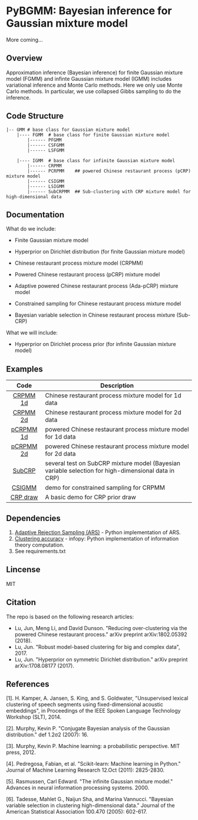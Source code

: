 # PyBGMM: Bayesian inference for Gaussian mixture model

More coming...

## Overview
Approximation inference (Bayesian inference) for finite Gaussian mixture model (FGMM) and infinte Gaussian mixture 
model (IGMM) includes variational inference and Monte Carlo methods. Here we only use Monte Carlo methods. In 
particular, we use collapsed Gibbs sampling to do the inference.

## Code Structure

```
|-- GMM # base class for Gaussian mixture model
    |---- FGMM  # base class for finite Gaussian mixture model
        |------ PFGMM
        |------ CSFGMM
        |------ LSFGMM

    |---- IGMM  # base class for infinite Gaussian mixture model
        |------ CRPMM
        |------ PCRPMM    ## powered Chinese restaurant process (pCRP) mixture model
        |------ CSIGMM
        |------ LSIGMM
        |------ SubCRPMM  ## Sub-clustering with CRP mixture model for high-dimensional data
```

## Documentation

What do we include:

- Finite Gaussian mixture model

- Hyperprior on Dirichlet distribution (for finite Gaussian mixture model)

- Chinese restaurant process mixture model (CRPMM)

- Powered Chinese restaurant process (pCRP) mixture model

- Adaptive powered Chinese restaurant process (Ada-pCRP) mixture model

- Constrained sampling for Chinese restaurant process mixture model

- Bayesian variable selection in Chinese restaurant process mixture (Sub-CRP)

What we will include:

- Hyperprior on Dirichlet process prior (for infinite Gaussian mixture model)

## Examples


| Code | Description |
|:-------:| ----------- |
| [CRPMM 1d](/examples/crpmm_1d_demo.py) | Chinese restaurant process mixture model for 1d data |
| [CRPMM 2d](/examples/crpmm_1d_demo.py) | Chinese restaurant process mixture model for 2d data |
| [pCRPMM 1d](/examples/pcrpmm_1d_demo.py) | powered Chinese restaurant process mixture model for 1d data |
| [pCRPMM 2d](/examples/pcrpmm_2d_demo.py) | powered Chinese restaurant process mixture model for 2d data |
| [SubCRP](/examples/subcrp_demo.py) | several test on SubCRP mixture model (Bayesian variable selection for high-dimensional data in CRP) |
| [CSIGMM](/examples/csigmm_1d_demo.py) | demo for constrained sampling for CRPMM |
| [CRP draw](/examples/crp_draw.py) | A basic demo for CRP prior draw |

## Dependencies
1. [Adaptive Rejection Sampling (ARS)](https://github.com/junlulocky/ARS-MCMC) - Python implementation of ARS.
1. [Clustering accuracy](https://github.com/junlulocky/infopy) - infopy: Python implementation of information theory 
computation.
1. See requirements.txt

## Lincense
MIT

## Citation
The repo is based on the following research articles:

- Lu, Jun, Meng Li, and David Dunson. "Reducing over-clustering via the powered Chinese restaurant process." arXiv preprint arXiv:1802.05392 (2018).
- Lu, Jun. "Robust model-based clustering for big and complex data", 2017.
- Lu, Jun. "Hyperprior on symmetric Dirichlet distribution." arXiv preprint arXiv:1708.08177 (2017).

## References
[1]. H. Kamper, A. Jansen, S. King, and S. Goldwater, "Unsupervised lexical clustering of speech segments using 
fixed-dimensional acoustic embeddings", in Proceedings of the IEEE Spoken Language Technology Workshop (SLT), 2014.

[2]. Murphy, Kevin P. "Conjugate Bayesian analysis of the Gaussian distribution." def 1.2σ2 (2007): 16.

[3]. Murphy, Kevin P. Machine learning: a probabilistic perspective. MIT press, 2012.

[4]. Pedregosa, Fabian, et al. "Scikit-learn: Machine learning in Python." Journal of Machine Learning Research 12.Oct
 (2011): 2825-2830.
 
[5]. Rasmussen, Carl Edward. "The infinite Gaussian mixture model." Advances in neural information processing systems. 2000.

[6]. Tadesse, Mahlet G., Naijun Sha, and Marina Vannucci. "Bayesian variable selection in clustering high-dimensional data." Journal of the American Statistical Association 100.470 (2005): 602-617.
